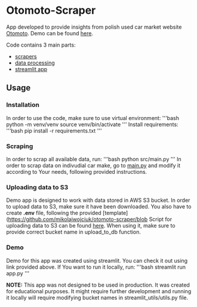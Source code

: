 # Otomoto-Scraper
App developed to provide insights from polish used car market website [Otomoto](Otomoto.pl).
Demo can be found [here](https://otomoto-analytics.streamlit.app).

Code contains 3 main parts:
 - [scrapers](https://github.com/mikolajwojciuk/otomoto-scraper/tree/main/src/modules/scrapers)
 - [data processing](https://github.com/mikolajwojciuk/otomoto-scraper/blob/main/src/utils/db_utils.py)
 - [streamlit app](https://github.com/mikolajwojciuk/otomoto-scraper/blob/main/src/app)


## Usage

### Installation
In order to use the code, make sure to use virtual environment:
'''bash
python -m venv/venv
source venv/bin/activate
'''
Install requirements:
'''bash
pip install -r requirements.txt
'''

### Scraping
In order to scrap all available data, run:
'''bash
python src/main.py
'''
In order to scrap data on indivudial car make, go to [main.py](https://github.com/mikolajwojciuk/otomoto-scraper/blob/main/src/main.) and modify it according to Your needs, following provided instructions.

### Uploading data to S3
Demo app is designed to work with data stored in AWS S3 bucket. In order to upload data to S3, make sure it have been downloaded. You also have to create **.env** file, following the provided [template](https://github.com/mikolajwojciuk/otomoto-scraper/blob
Script for uploading data to S3 can be found [here](https://github.com/mikolajwojciuk/otomoto-scraper/blob/main/src/db_upload.py). When using it, make sure to provide correct bucket name in upload_to_db function.


### Demo
Demo for this app was created using streamlit. You can check it out using link provided above.
If You want to run it locally, run:
'''bash
streamlit run app.py
'''

**NOTE:** This app was not designed to be used in production. It was created for educational purposes. It might require further development and running it locally will require modifying bucket names in streamlit_utils/utils.py file.